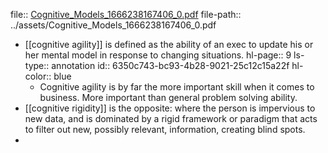 file:: [Cognitive_Models_1666238167406_0.pdf](../assets/Cognitive_Models_1666238167406_0.pdf)
file-path:: ../assets/Cognitive_Models_1666238167406_0.pdf

- [[cognitive agility]] is defined as the ability of an exec to update his or her mental model in response to changing situations.
  hl-page:: 9
  ls-type:: annotation
  id:: 6350c743-bc93-4b28-9021-25c12c15a22f
  hl-color:: blue
	- Cognitive agility is by far the more important skill when it comes to business. More important than general problem solving ability.
- [[cognitive rigidity]] is the opposite: where the person is impervious to new data, and is dominated by a rigid framework or paradigm that acts to filter out new, possibly relevant, information, creating blind spots.
-